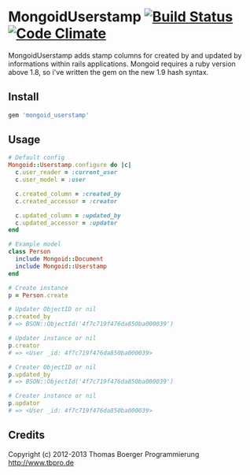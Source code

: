 # MongoidUserstamp [![Build Status](https://secure.travis-ci.org/tbpro/mongoid_userstamp.png)](https://travis-ci.org/tbpro/mongoid_userstamp) [![Code Climate](https://codeclimate.com/github/tbpro/mongoid_userstamp.png)](https://codeclimate.com/github/tbpro/mongoid_userstamp)

MongoidUserstamp adds stamp columns for created by and updated by
informations within rails applications. Mongoid requires a ruby 
version above 1.8, so i've written the gem on the new 1.9 hash syntax.

## Install

 ```ruby
 gem 'mongoid_userstamp'
 ```

## Usage

 ```ruby
 # Default config
 Mongoid::Userstamp.configure do |c|
   c.user_reader = :current_user
   c.user_model = :user

   c.created_column = :created_by
   c.created_accessor = :creator

   c.updated_column = :updated_by
   c.updated_accessor = :updator
 end

 # Example model
 class Person
   include Mongoid::Document
   include Mongoid::Userstamp
 end
 
 # Create instance
 p = Person.create

 # Updater ObjectID or nil
 p.created_by
 # => BSON::ObjectId('4f7c719f476da850ba000039')

 # Updater instance or nil
 p.creator
 # => <User _id: 4f7c719f476da850ba000039>

 # Creater ObjectID or nil
 p.updated_by
 # => BSON::ObjectId('4f7c719f476da850ba000039')

 # Creater instance or nil
 p.updator
 # => <User _id: 4f7c719f476da850ba000039>
 ```

## Credits

Copyright (c) 2012-2013 Thomas Boerger Programmierung <http://www.tbpro.de>
